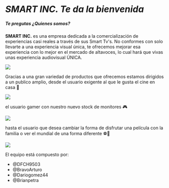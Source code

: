 # *SMART INC. Te da la bienvenida*

##### ****Te pregutas ¿Quienes somos?****

**SMART INC.** es  una empresa dedicada a la comercialización de experiencias casi reales a través de sus Smart Tv's.
No conformes con solo llevarte a  una experiencia visual única, te ofrecemos mejorar esa experiencia con lo mejor en el mercado de altavoces, lo cual hará que vivas unas experiencia audiovisual ÚNICA. 
 
![](https://zupimages.net/up/20/38/bn1e.png)


Gracias a una gran variedad de productos que ofrecemos estamos dirigidos a un publico amplio, desde el usuario exigente al que le gusta el cine en casa 🎥

![](https://filmeventos.com/wp-content/uploads/2020/09/best-big-home-theatre-movie-projector-screns.jpg)

el usuario gamer con nuestro nuevo stock de monitores 🎮

![](https://img.global.news.samsung.com/ar/wp-content/uploads/2020/01/Samsung-Odyssey_02-612x408.jpg)

hasta el usuario que desea cambiar la forma de disfrutar una película con la familia o ver el mundial de una forma diferente ⚽🎉

![](https://www.mielectro.es/blog/wp-content/uploads/2017/02/futbol-en-TV.jpg)

El equipo está compuesto por: 
- @DFCH9503
- @BravoArturo
- @Dariogomez44
- @Brianpetra
 
 

